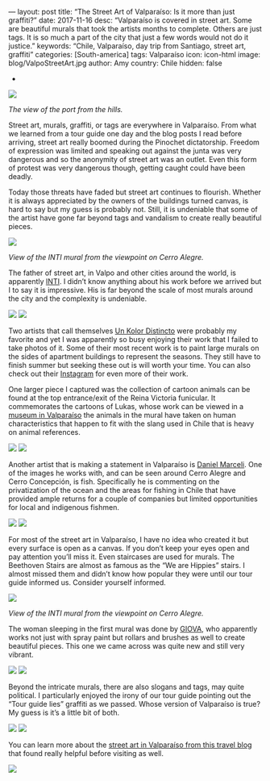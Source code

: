 —
layout: post
title: “The Street Art of Valparaíso: Is it more than just graffiti?”
date: 2017-11-16
desc: “Valparaíso is covered in street art. Some are beautiful murals that took the artists months to complete. Others are just tags. It is so much a part of the city that just a few words would not do it justice.”
keywords: “Chile, Valparaíso, day trip from Santiago, street art, graffiti”
categories: [South-america]
tags: Valparaíso
icon: icon-html
image: blog/ValpoStreetArt.jpg
author: Amy
country: Chile
hidden: false

-


<div style=“text-align: center;”><a href=“/static/assets/img/blog/ValpoHippies.jpg” target=“_blank”><img src=“/static/assets/img/blog/ValpoHippies.jpg” style=“max-width: calc(100% - 20px);”></a><p><i>The view of the port from the hills.</i></p></div><p></p> 

Street art, murals, graffiti, or tags are everywhere in Valparaíso. From what we learned from a tour guide one day and the blog posts I read before arriving, street art really boomed during the Pinochet dictatorship. Freedom of expression was limited and speaking out against the junta was very dangerous and so the anonymity of street art was an outlet. Even this form of protest was very dangerous though, getting caught could have been deadly. 

Today those threats have faded but street art continues to flourish. Whether it is always appreciated by the owners of the buildings turned canvas, is hard to say but my guess is probably not. Still, it is undeniable that some of the artist have gone far beyond tags and vandalism to create really beautiful pieces. 


<div style=“text-align: center;”><a href=“/static/assets/img/blog/ValpoInti.jpg” target=“_blank”><img src=“/static/assets/img/blog/ValpoInti.jpg” style=“max-width: calc(100% - 20px);”></a><p><i>View of the INTI mural from the viewpoint on Cerro Alegre.</i></p></div><p></p> 

The father of street art, in Valpo and other cities around the world, is apparently [INTI](http://inti.cl/). I didn’t know anything about his work before we arrived but I to say it is impressive. His is far beyond the scale of most murals around the city and the complexity is undeniable.  

<div style=“text-align: center; max-width: calc(100% - 20px);”><a href=“/static/assets/img/blog/ValpoKolor.jpg” target=“_blank”><img src=“/static/assets/img/blog/ValpoKolor.jpg” width=“45%”></a> <a href=“/static/assets/img/blog/ValpoAnimals.jpg” target=“_blank”><img src=“/static/assets/img/blog/ValpoAnimals.jpg” width=“45%”></a></div><p></p>

Two artists that call themselves [Un Kolor Distincto](https://soundsandcolours.com/articles/chile/unkolordistinto-valparaisos-street-artists-sammy-and-cynthia-25272/) were probably my favorite and yet I was apparently so busy enjoying their work that I failed to take photos of it. Some of their most recent work is to paint large murals on the sides of apartment buildings to represent the seasons. They still have to finish summer but seeking these out is will worth your time. You can also check out their [Instagram](https://www.instagram.com/unkolordistinto/) for even more of their work. 

One larger piece I captured was the collection of cartoon animals can be found at the top entrance/exit of the Reina Victoria funicular. It commemorates the cartoons of Lukas, whose work can be viewed in a [museum in Valparaíso](http://www.lukas.cl/) the animals in the mural have taken on human characteristics that happen to fit with the slang used in Chile that is heavy on animal references. 

<div style=“text-align: center; max-width: calc(100% - 20px);”><a href=“/static/assets/img/blog/ValpoFish.jpg” target=“_blank”><img src=“/static/assets/img/blog/ValpoFish.jpg” width=“45%”></a> <a href=“/static/assets/img/blog/ValpoFish2.jpg” target=“_blank”><img src=“/static/assets/img/blog/ValpoFish2.jpg” width=“45%”></a></div><p></p>

Another artist that is making a statement in Valparaíso is [Daniel Marceli](https://www.instagram.com/daniel.marceli/). One of the images he works with, and can be seen around Cerro Alegre and Cerro Concepción, is fish. Specifically he is commenting on the privatization of the ocean and the areas for fishing in Chile that have provided ample returns for a couple of companies but limited opportunities for local and indigenous fishmen. 

<div style=“text-align: center; max-width: calc(100% - 20px);”><a href=“/static/assets/img/blog/ValpoPiano.jpg” target=“_blank”><img src=“/static/assets/img/blog/ValpoPiano.jpg” width=“45%”></a> <a href=“/static/assets/img/blog/ValpoStairs.jpg” target=“_blank”><img src=“/static/assets/img/blog/ValpoStairs.jpg” width=“45%”></a></div><p></p>

For most of the street art in Valparaíso, I have no idea who created it but every surface is open as a canvas. If you don’t keep your eyes open and pay attention you’ll miss it. Even staircases are used for murals. The Beethoven Stairs are almost as famous as the “We are Hippies” stairs. I almost missed them and didn’t know how popular they were until our tour guide informed us. Consider yourself informed. 

<div style=“text-align: center;”><a href=“/static/assets/img/blog/ValpoSleep.jpg” target=“_blank”><img src=“/static/assets/img/blog/ValpoSleep.jpg” style=“max-width: calc(100% - 20px);”></a><p><i>View of the INTI mural from the viewpoint on Cerro Alegre.</i></p></div><p></p> 

The woman sleeping in the first mural was done by [GIOVA](https://www.instagram.com/giova.graffiti/), who apparently works not just with spray paint but rollars and brushes as well to create beautiful pieces. This one we came across was quite new and still very vibrant. 


<div style=“text-align: center; max-width: calc(100% - 20px);”><a href=“/static/assets/img/blog/ValpoPrint.jpg” target=“_blank”><img src=“/static/assets/img/blog/ValpoPrint.jpg” width=“45%”></a> <a href=“/static/assets/img/blog/ValpoTourGuy.jpg” target=“_blank”><img src=“/static/assets/img/blog/ValpoTourGuy.jpg” width=“45%”></a></div><p></p>

Beyond the intricate murals, there are also slogans and tags, may quite political. I particularly enjoyed the irony of our tour guide pointing out the “Tour guide lies” graffiti as we passed. Whose version of Valparaíso is true? My guess is it’s a little bit of both.

<div style=“text-align: center; max-width: calc(100% - 20px);”><a href=“/static/assets/img/blog/ValpoDual.jpg” target=“_blank”><img src=“/static/assets/img/blog/ValpoDual.jpg” width=“45%”></a> <a href=“/static/assets/img/blog/ValpoGuys.jpg” target=“_blank”><img src=“/static/assets/img/blog/ValpoGuys.jpg” width=“45%”></a></div><p></p>

You can learn more about the [street art in Valparaíso from this travel blog](https://traveloutlandish.com/blog/valparaiso-street-art/) that found really helpful before visiting as well.

<div style=“text-align: center;”><a href=“/static/assets/img/blog/ValpoGray.jpg” target=“_blank”><img src=“/static/assets/img/blog/ValpoGray.jpg” style=“max-width: calc(100% - 20px);”></a><p></p> 



